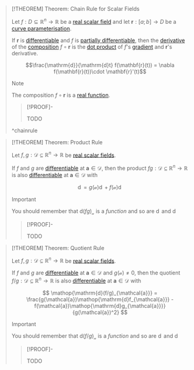 >[!THEOREM] Theorem: Chain Rule for Scalar Fields
>
>Let $f: D \subseteq \mathbb{R}^n \to \mathbb{R}$ be a [real scalar field](../Real%20Scalar%20Field.md) and let $\mathbf{r}: [a;b] \to D$ be a [curve parameterisation](../../../Real%20Vector%20Functions/Parametric%20Curves/Parametric%20Curve.md). 
>
>If $\mathbf{r}$ is [differentiable](../../../Real%20Vector%20Functions/Parametric%20Curves/Differentiation/Differentiability%20of%20Parametric%20Curves.md) and $f$ is [partially differentiable](Partial%20Derivatives%20of%20Real%20Scalar%20Fields.md), then the [derivative](../../../Real%20Functions/Differentiability.md) of the [composition](../../../../Functions/Composition.md) $f \circ \mathbf{r}$ is the [dot product](../../../../../Algebra/Linear%20Algebra/Matrices/Row%20and%20Column%20Vectors/Real%20Vectors/Real%20Dot%20Product.md) of $f$'s [gradient](Gradient.md) and $\mathbf{r}$'s derivative.
>
>$$\frac{\mathrm{d}}{\mathrm{d}t} f(\mathbf{r}(t)) = \nabla f(\mathbf{r}(t))\cdot \mathbf{r}'(t)$$
>
>>[!NOTE]
>>
>>The composition $f\circ\mathbf{r}$ is a [real function](../../../Functions%20of%20the%20Real%20Numbers.md).
>>
>
>>[!PROOF]-
>>
>>TODO
>>
>
>^chainrule
>

>[!THEOREM] Theorem: Product Rule
>
>Let $f, g: \mathcal{D} \subseteq \mathbb{R}^n \to \mathbb{R}$ be [real scalar fields](../Real%20Scalar%20Field.md).
>
>If $f$ and $g$ are [differentiable](../../../Real%20Functions/Differentiability.md) at $\mathbf{a} \in \mathcal{D}$, then the product $fg: \mathcal{D} \subseteq \mathbb{R}^n \to \mathbb{R}$ is also [differentiable](../../../Real%20Functions/Differentiability.md) at $\mathbf{a} \in \mathcal{D}$ with
>
>$$
>\mathop{\mathrm{d}(fg)_{\mathcal{a}}} = g(\mathcal{a})\mathop{\mathrm{d}f_{\mathcal{a}}} + f(\mathcal{a})\mathop{\mathrm{d}g_{\mathcal{a}}}
>$$
>
>>[!IMPORTANT]
>>
>>You should remember that $\mathrm{d}(fg)_{\mathcal{a}}$ is a *function* and so are $\mathop{\mathrm{d}f_{\mathcal{a}}}$ and $\mathop{\mathrm{d}g_{\mathcal{a}}}$
>>
>
>>[!PROOF]-
>>
>>TODO
>>
>

>[!THEOREM] Theorem: Quotient Rule
>
>Let $f, g: \mathcal{D} \subseteq \mathbb{R}^n \to \mathbb{R}$ be [real scalar fields](../Real%20Scalar%20Field.md).
>
>If $f$ and $g$ are [differentiable](../../../Real%20Functions/Differentiability.md) at $\mathbf{a} \in \mathcal{D}$ and $g(\mathcal{a}) \ne 0$, then the quotient $f/g: \mathcal{D} \subseteq \mathbb{R}^n \to \mathbb{R}$ is also [differentiable](../../../Real%20Functions/Differentiability.md) at $\mathbf{a} \in \mathcal{D}$ with
>
>$$
>\mathop{\mathrm{d}(f/g)_{\mathcal{a}}} = \frac{g(\mathcal{a})\mathop{\mathrm{d}f_{\mathcal{a}}} - f(\mathcal{a})\mathop{\mathrm{d}g_{\mathcal{a}}}}{g(\mathcal{a})^2}
>$$
>
>>[!IMPORTANT]
>>
>>You should remember that $\mathrm{d}(f/g)_{\mathcal{a}}$ is a *function* and so are $\mathop{\mathrm{d}f_{\mathcal{a}}}$ and $\mathop{\mathrm{d}g_{\mathcal{a}}}$
>>
>
>>[!PROOF]-
>>
>>TODO
>>
>